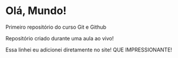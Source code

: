 # Olá, Mundo!
 Primeiro repositório do curso Git e Github

Repositório criado durante uma aula ao vivo!

Essa linhei eu adicionei diretamente no site! QUE IMPRESSIONANTE!
